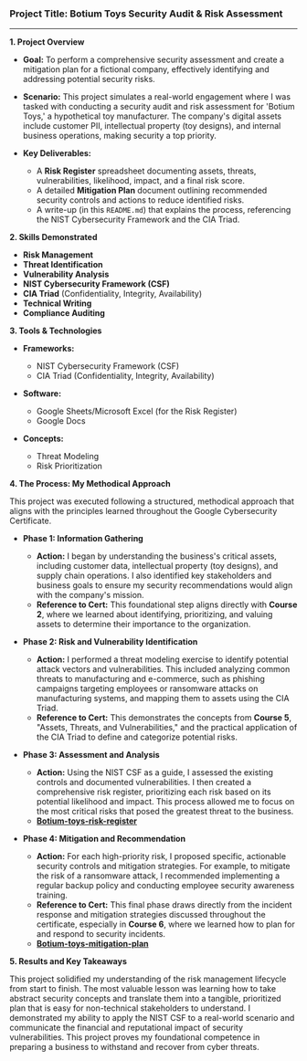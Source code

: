 ### **Project Title: Botium Toys Security Audit & Risk Assessment**

---

**1. Project Overview**

* **Goal:** To perform a comprehensive security assessment and create a mitigation plan for a fictional company, effectively identifying and addressing potential security risks.

* **Scenario:** This project simulates a real-world engagement where I was tasked with conducting a security audit and risk assessment for 'Botium Toys,' a hypothetical toy manufacturer. The company's digital assets include customer PII, intellectual property (toy designs), and internal business operations, making security a top priority.

* **Key Deliverables:**
    * A **Risk Register** spreadsheet documenting assets, threats, vulnerabilities, likelihood, impact, and a final risk score.
    * A detailed **Mitigation Plan** document outlining recommended security controls and actions to reduce identified risks.
    * A write-up (in this `README.md`) that explains the process, referencing the NIST Cybersecurity Framework and the CIA Triad.

**2. Skills Demonstrated**

* **Risk Management**
* **Threat Identification**
* **Vulnerability Analysis**
* **NIST Cybersecurity Framework (CSF)**
* **CIA Triad** (Confidentiality, Integrity, Availability)
* **Technical Writing**
* **Compliance Auditing**

**3. Tools & Technologies**

* **Frameworks:**
    * NIST Cybersecurity Framework (CSF)
    * CIA Triad (Confidentiality, Integrity, Availability)

* **Software:**
    * Google Sheets/Microsoft Excel (for the Risk Register)
    * Google Docs

* **Concepts:**
    * Threat Modeling
    * Risk Prioritization

**4. The Process: My Methodical Approach**

This project was executed following a structured, methodical approach that aligns with the principles learned throughout the Google Cybersecurity Certificate.

* **Phase 1: Information Gathering**
    * **Action:** I began by understanding the business's critical assets, including customer data, intellectual property (toy designs), and supply chain operations. I also identified key stakeholders and business goals to ensure my security recommendations would align with the company's mission.
    * **Reference to Cert:** This foundational step aligns directly with **Course 2**, where we learned about identifying, prioritizing, and valuing assets to determine their importance to the organization.

* **Phase 2: Risk and Vulnerability Identification**
    * **Action:** I performed a threat modeling exercise to identify potential attack vectors and vulnerabilities. This included analyzing common threats to manufacturing and e-commerce, such as phishing campaigns targeting employees or ransomware attacks on manufacturing systems, and mapping them to assets using the CIA Triad.
    * **Reference to Cert:** This demonstrates the concepts from **Course 5**, "Assets, Threats, and Vulnerabilities," and the practical application of the CIA Triad to define and categorize potential risks.

* **Phase 3: Assessment and Analysis**
    * **Action:** Using the NIST CSF as a guide, I assessed the existing controls and documented vulnerabilities. I then created a comprehensive risk register, prioritizing each risk based on its potential likelihood and impact. This process allowed me to focus on the most critical risks that posed the greatest threat to the business.
    * **[Botium-toys-risk-register](Botium-toys-risk-register.xlsx)**

* **Phase 4: Mitigation and Recommendation**
    * **Action:** For each high-priority risk, I proposed specific, actionable security controls and mitigation strategies. For example, to mitigate the risk of a ransomware attack, I recommended implementing a regular backup policy and conducting employee security awareness training.
    * **Reference to Cert:** This final phase draws directly from the incident response and mitigation strategies discussed throughout the certificate, especially in **Course 6**, where we learned how to plan for and respond to security incidents.
	* **[Botium-toys-mitigation-plan](Botium-toys-mitigation-plan.pdf)**

**5. Results and Key Takeaways**

This project solidified my understanding of the risk management lifecycle from start to finish. The most valuable lesson was learning how to take abstract security concepts and translate them into a tangible, prioritized plan that is easy for non-technical stakeholders to understand. I demonstrated my ability to apply the NIST CSF to a real-world scenario and communicate the financial and reputational impact of security vulnerabilities. This project proves my foundational competence in preparing a business to withstand and recover from cyber threats.